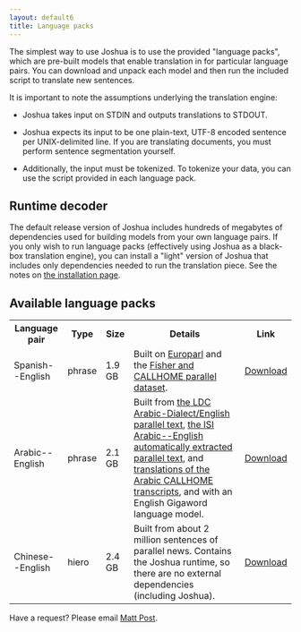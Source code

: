 ```yaml
---
layout: default6
title: Language packs
---
```


The simplest way to use Joshua is to use the provided "language packs", which are pre-built models
that enable translation in for particular language pairs. You can download and unpack each model and
then run the included script to translate new sentences.

It is important to note the assumptions underlying the translation engine:

- Joshua takes input on STDIN and outputs translations to STDOUT.

- Joshua expects its input to be one plain-text, UTF-8 encoded sentence per UNIX-delimited line. If
  you are translating documents, you must perform sentence segmentation yourself.
  
- Additionally, the input must be tokenized. To tokenize your data, you can use the script provided
  in each language pack.

## Runtime decoder

The default release version of Joshua includes hundreds of megabytes of dependencies used
for building models from your own language pairs. If you only wish to run language packs
(effectively using Joshua as a black-box translation engine), you can install a "light" version
of Joshua that includes only dependencies needed to run the translation piece. See the notes
on [the installation page](../6.0/install.html).

## Available language packs

<table class="table table-condensed">
  <tr>
    <th>Language pair</th>
    <th>Type</th>
    <th>Size</th>
    <th>Details</th>
    <th>Link</th>
  </tr>
  <tr>
    <td>Spanish--English</td>
    <td>phrase</td>
    <td>1.9 GB</td>
    <td>Built on <a href="http://www.statmt.org/europarl/">Europarl</a> and the <a href="https://catalog.ldc.upenn.edu/LDC2014T23">Fisher and CALLHOME parallel dataset</a>.</td>
    <td><a href="es-en-phrase/">Download</a></td>
  </tr>
  <tr>
    <td>Arabic--English</td>
    <td>phrase</td>
    <td>2.1 GB</td>
    <td>Built from
  <a href="https://catalog.ldc.upenn.edu/LDC2012T09">the LDC Arabic-Dialect/English parallel text</a>,
  <a href="https://catalog.ldc.upenn.edu/LDC2007T08">the ISI Arabic--English automatically extracted parallel text</a>, 
  and <a href="https://catalog.ldc.upenn.edu/LDC97T19">translations of the Arabic CALLHOME transcripts</a>, and with an English Gigaword language model.
    </td>
    <td><a href="ar-en-phrase/">Download</a></td>
  </tr>
  <tr>
    <td>Chinese--English</td>
    <td>hiero</td>
    <td>2.4 GB</td>
    <td>Built from about 2 million sentences of parallel news. Contains the Joshua runtime,
      so there are no external dependencies (including Joshua).
    </td>
    <td><a href="zh-en-hiero/">Download</a></td>
  </tr>
</table>

Have a request? Please email [Matt Post](http://cs.jhu.edu/~post/).
